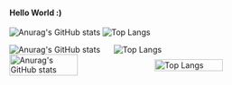 #### Hello World :)

![Anurag's GitHub stats](https://github-readme-stats.vercel.app/api?username=MALAKBADER00&show_icons=true&theme=dracula&rank_icon=github&border_radius=10)
![Top Langs](https://github-readme-stats.vercel.app/api/top-langs/?username=MALAKBADER00&layout=compact&icons=true&theme=dracula)

<!-- GitHub Stats -->
<img src="https://github-readme-stats.vercel.app/api?username=MALAKBADER00&show_icons=true&title_color=ff6e96&icon_color=79dafa&text_color=f8f8f2&bg_color=282a36&border_color=282a36&rank_icon=github&border_radius=10" alt="Anurag's GitHub stats" style="margin-right: 20px;">

<!-- Most Used Languages -->
<img src="https://github-readme-stats.vercel.app/api/top-langs/?username=MALAKBADER00&layout=compact&title_color=ff6e96&icon_color=79dafa&text_color=f8f8f2&bg_color=282a36&border_color=282a36&theme=dracula" alt="Top Langs">


<div style="display: flex; align-items: center; justify-content: space-between;">
  <!-- GitHub Stats -->
  <img src="https://github-readme-stats.vercel.app/api?username=MALAKBADER00&show_icons=true&title_color=ff6e96&icon_color=79dafa&text_color=f8f8f2&bg_color=00000000&border_color=00000000&rank_icon=github&border_radius=10" alt="Anurag's GitHub stats" style="width: 49%;">

  <!-- Most Used Languages -->
  <img src="https://github-readme-stats.vercel.app/api/top-langs/?username=MALAKBADER00&layout=compact&title_color=ff6e96&icon_color=79dafa&text_color=f8f8f2&bg_color=00000000&border_color=00000000&theme=dracula" alt="Top Langs" style="width: 49%;">
</div>
